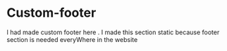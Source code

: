 # Custom-footer
I had made custom footer here . I made this section static because footer section is needed everyWhere in the website  
